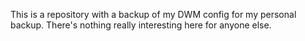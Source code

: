 This is a repository with a backup of my DWM config for my personal backup.
There's nothing really interesting here for anyone else.
